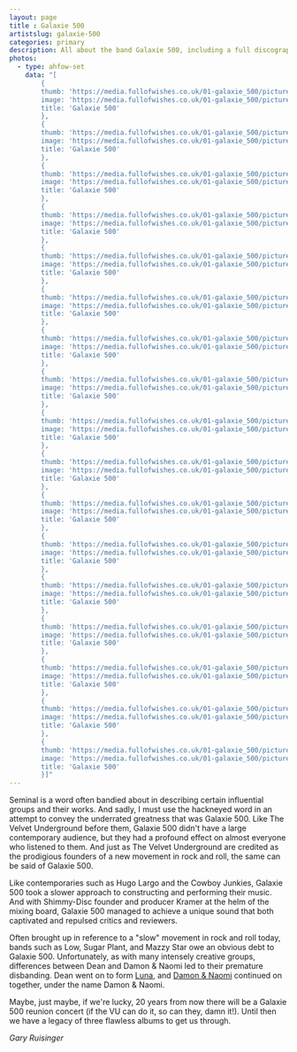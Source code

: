 ```yaml
---
layout: page
title : Galaxie 500
artistslug: galaxie-500
categories: primary
description: All about the band Galaxie 500, including a full discography and a collection of shows with photos and other memorabilia
photos:
  - type: ahfow-set
    data: "[
        {
        thumb: 'https://media.fullofwishes.co.uk/01-galaxie_500/pictures/1990-09-29_Melody-Maker_Galaxie-500_This-Is-Our-Music-review_image_thumb.jpg',
        image: 'https://media.fullofwishes.co.uk/01-galaxie_500/pictures/1990-09-29_Melody-Maker_Galaxie-500_This-Is-Our-Music-review_image.jpg',
        title: 'Galaxie 500'
        },
        {
        thumb: 'https://media.fullofwishes.co.uk/01-galaxie_500/pictures/393573_519945744714004_2047231113_n_thumb.jpg',
        image: 'https://media.fullofwishes.co.uk/01-galaxie_500/pictures/393573_519945744714004_2047231113_n.jpg',
        title: 'Galaxie 500'
        },
        {
        thumb: 'https://media.fullofwishes.co.uk/01-galaxie_500/pictures/19900707_Sounds_Ian_T_Tilton_thumb.jpg',
        image: 'https://media.fullofwishes.co.uk/01-galaxie_500/pictures/19900707_Sounds_Ian_T_Tilton.jpg',
        title: 'Galaxie 500'
        },
        {
        thumb: 'https://media.fullofwishes.co.uk/01-galaxie_500/pictures/blackpostcards-g500-scan-cbgb_thumb.jpg',
        image: 'https://media.fullofwishes.co.uk/01-galaxie_500/pictures/blackpostcards-g500-scan-cbgb.jpg',
        title: 'Galaxie 500'
        },
        {
        thumb: 'https://media.fullofwishes.co.uk/01-galaxie_500/pictures/blackpostcards-g500-scan-melkweg_thumb.jpg',
        image: 'https://media.fullofwishes.co.uk/01-galaxie_500/pictures/blackpostcards-g500-scan-melkweg.jpg',
        title: 'Galaxie 500'
        },
        {
        thumb: 'https://media.fullofwishes.co.uk/01-galaxie_500/pictures/g500.01_thumb.jpg',
        image: 'https://media.fullofwishes.co.uk/01-galaxie_500/pictures/g500.01.jpg',
        title: 'Galaxie 500'
        },
        {
        thumb: 'https://media.fullofwishes.co.uk/01-galaxie_500/pictures/g500.02_thumb.jpg',
        image: 'https://media.fullofwishes.co.uk/01-galaxie_500/pictures/g500.02.jpg',
        title: 'Galaxie 500'
        },
        {
        thumb: 'https://media.fullofwishes.co.uk/01-galaxie_500/pictures/g500.03_thumb.jpg',
        image: 'https://media.fullofwishes.co.uk/01-galaxie_500/pictures/g500.03.jpg',
        title: 'Galaxie 500'
        },
        {
        thumb: 'https://media.fullofwishes.co.uk/01-galaxie_500/pictures/g500.04_thumb.jpg',
        image: 'https://media.fullofwishes.co.uk/01-galaxie_500/pictures/g500.04.jpg',
        title: 'Galaxie 500'
        },
        {
        thumb: 'https://media.fullofwishes.co.uk/01-galaxie_500/pictures/g500.05_thumb.jpg',
        image: 'https://media.fullofwishes.co.uk/01-galaxie_500/pictures/g500.05.jpg',
        title: 'Galaxie 500'
        },
        {
        thumb: 'https://media.fullofwishes.co.uk/01-galaxie_500/pictures/g500.06_thumb.jpg',
        image: 'https://media.fullofwishes.co.uk/01-galaxie_500/pictures/g500.06.jpg',
        title: 'Galaxie 500'
        },
        {
        thumb: 'https://media.fullofwishes.co.uk/01-galaxie_500/pictures/galaxie_500_promo_1990_thumb.jpg',
        image: 'https://media.fullofwishes.co.uk/01-galaxie_500/pictures/galaxie_500_promo_1990.jpg',
        title: 'Galaxie 500'
        },
        {
        thumb: 'https://media.fullofwishes.co.uk/01-galaxie_500/pictures/galaxie_500_promo_1991_thumb.jpg',
        image: 'https://media.fullofwishes.co.uk/01-galaxie_500/pictures/galaxie_500_promo_1991.jpg',
        title: 'Galaxie 500'
        },
        {
        thumb: 'https://media.fullofwishes.co.uk/01-galaxie_500/pictures/galaxie-500-in-store-amsterdam-1989_thumb.jpg',
        image: 'https://media.fullofwishes.co.uk/01-galaxie_500/pictures/galaxie-500-in-store-amsterdam-1989.jpg',
        title: 'Galaxie 500'
        },
        {
        thumb: 'https://media.fullofwishes.co.uk/01-galaxie_500/pictures/galaxie500-postcard_thumb.jpg',
        image: 'https://media.fullofwishes.co.uk/01-galaxie_500/pictures/galaxie500-postcard.jpg',
        title: 'Galaxie 500'
        },
        {
        thumb: 'https://media.fullofwishes.co.uk/01-galaxie_500/pictures/Galaxie500PR161210_thumb.jpg',
        image: 'https://media.fullofwishes.co.uk/01-galaxie_500/pictures/Galaxie500PR161210.jpg',
        title: 'Galaxie 500'
        },
        {
        thumb: 'https://media.fullofwishes.co.uk/01-galaxie_500/pictures/Scan-121016-0001_thumb.jpg',
        image: 'https://media.fullofwishes.co.uk/01-galaxie_500/pictures/Scan-121016-0001.jpg',
        title: 'Galaxie 500'
        }]"
---
```


Seminal is a word often bandied about in describing certain influential groups and their works. And sadly, I must use the hackneyed word in an attempt to convey the underrated greatness that was Galaxie 500. Like The Velvet Underground before them, Galaxie 500 didn't have a large contemporary audience, but they had a profound effect on almost everyone who listened to them. And just as The Velvet Underground are credited as the prodigious founders of a new movement in rock and roll, the same can be said of Galaxie 500.

Like contemporaries such as Hugo Largo and the Cowboy Junkies, Galaxie 500 took a slower approach to constructing and performing their music. And with Shimmy-Disc founder and producer Kramer at the helm of the mixing board, Galaxie 500 managed to achieve a unique sound that both captivated and repulsed critics and reviewers.

Often brought up in reference to a "slow" movement in rock and roll today, bands such as Low, Sugar Plant, and Mazzy Star owe an obvious debt to Galaxie 500. Unfortunately, as with many intensely creative groups, differences between Dean and Damon & Naomi led to their premature disbanding. Dean went on to form [Luna](/luna/), and [Damon & Naomi](/damon-and-naomi/) continued on together, under the name Damon & Naomi.

Maybe, just maybe, if we're lucky, 20 years from now there will be a Galaxie 500 reunion concert (if the VU can do it, so can they, damn it!). Until then we have a legacy of three flawless albums to get us through.

_Gary Ruisinger_


